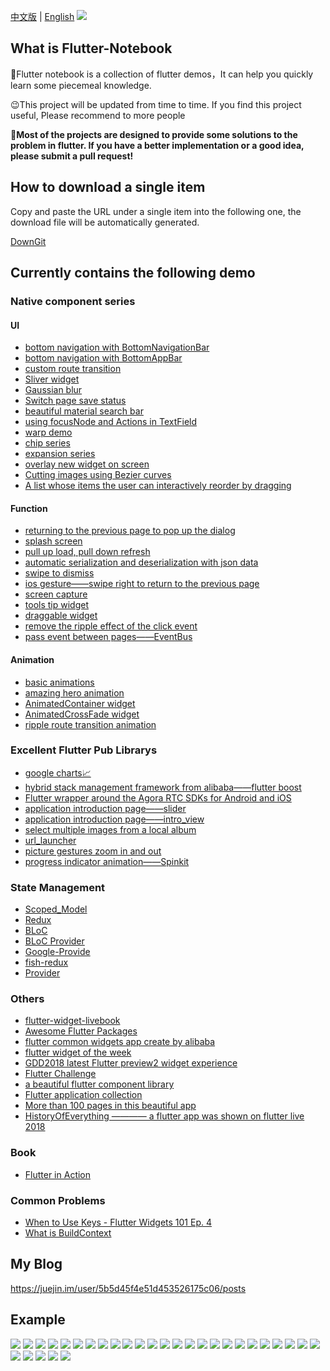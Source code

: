 [中文版](https://github.com/OpenFlutter/Flutter-Notebook/blob/master/README.md) | [English](https://github.com/OpenFlutter/Flutter-Notebook/blob/master/readme_english.md)
![](https://user-gold-cdn.xitu.io/2019/3/28/169c288b6d3b9cb2?w=943&h=170&f=png&s=20486)
## What is Flutter-Notebook
🧐Flutter notebook is a collection of flutter demos，It can help you quickly learn some piecemeal knowledge.

😉This project will be updated from time to time.
If you find this project useful, Please recommend to more people

🤩**Most of the projects are designed to provide some solutions to the problem in flutter. 
If you have a better implementation or a good idea, please submit a pull request!**

## How to download a single item
Copy and paste the URL under a single item into the following one, the download file will be automatically generated.

[DownGit](https://minhaskamal.github.io/DownGit/#/home) 
## Currently contains the following demo
### Native component series
#### UI
- [bottom navigation with BottomNavigationBar](https://github.com/Vadaski/Vadaski-flutter_note_book/tree/master/mecury_project/example/flutter_bottomnavigationbar)
- [bottom navigation with BottomAppBar](https://github.com/Vadaski/Vadaski-flutter_note_book/tree/master/mecury_project/example/bottom_appbar_demo)
- [custom route transition](https://github.com/OpenFlutter/Flutter-Notebook/tree/master/mecury_project/example/custom_router_transition)
- [Sliver widget](https://github.com/Vadaski/Vadaski-flutter_note_book/tree/master/mecury_project/example/sliver_demo)
- [Gaussian blur](https://github.com/OpenFlutter/Flutter-Notebook/tree/master/mecury_project/example/frosted_glass_style_demo)
- [Switch page save status](https://github.com/Vadaski/Vadaski-flutter_note_book/tree/master/mecury_project/example/keep_alive_demo)
- [beautiful material search bar](https://github.com/Vadaski/Flutter-Notebook/tree/master/mecury_project/example/beaytiful_search_bar_demo)
- [using focusNode and Actions in TextField](https://github.com/OpenFlutter/Flutter-Notebook/blob/master/mecury_project/example/textfields_focus_demo)
- [warp demo](https://github.com/OpenFlutter/Flutter-Notebook/tree/master/mecury_project/example/warp_demo)
- [chip series](https://github.com/OpenFlutter/Flutter-Notebook/tree/master/mecury_project/example/chip_demo)
- [expansion series](https://github.com/OpenFlutter/Flutter-Notebook/blob/master/mecury_project/example/expansion_demo)
- [overlay new widget on screen](https://github.com/OpenFlutter/Flutter-Notebook/tree/master/mecury_project/example/overlay)
- [Cutting images using Bezier curves](https://github.com/OpenFlutter/Flutter-Notebook/tree/master/mecury_project/example/clipper_demo)
- [A list whose items the user can interactively reorder by dragging](https://github.com/OpenFlutter/Flutter-Notebook/blob/master/mecury_project/example/reorderble_listview_demo/)

#### Function
- [returning to the previous page to pop up the dialog](https://github.com/Vadaski/Vadaski-flutter_note_book/tree/master/mecury_project/example/will_pop_scope_demo)
- [splash screen](https://github.com/Vadaski/Vadaski-flutter_note_book/tree/master/mecury_project/example/splash_screen_demo)
- [pull up load, pull down refresh](https://github.com/Vadaski/Vadaski-flutter_note_book/tree/master/mecury_project/example/pull_on_loading)
- [automatic serialization and deserialization with json data](https://github.com/Vadaski/Vadaski-flutter_note_book/tree/master/mecury_project/example/flutter_auto_json_parsing)
- [swipe to dismiss](https://github.com/Vadaski/Flutter-Notebook/blob/master/mecury_project/example/swipe_to_dismiss)
- [ios gesture——swipe right to return to the previous page](https://github.com/Vadaski/Flutter-Notebook/tree/master/mecury_project/example/right_back_demo)
- [screen capture](https://github.com/Vadaski/Flutter-Notebook/tree/master/mecury_project/example/widget_to_image)
- [tools tip widget](https://github.com/OpenFlutter/Flutter-Notebook/blob/master/mecury_project/example/tool_tips_demo)
- [draggable widget](https://github.com/OpenFlutter/Flutter-Notebook/blob/master/mecury_project/example/draggable_demo/)
- [remove the ripple effect of the click event](https://github.com/OpenFlutter/Flutter-Notebook/tree/master/mecury_project/example/without_splash_color)
- [pass event between pages——EventBus](https://github.com/OpenFlutter/Flutter-Notebook/tree/master/mecury_project/example/event_bus_demo)
#### Animation
- [basic animations](https://github.com/Vadaski/Vadaski-flutter_note_book/tree/master/mecury_project/example/animation_demo)
- [amazing hero animation](https://github.com/Vadaski/Vadaski-flutter_note_book/tree/master/mecury_project/example/hero_demo)
- [AnimatedContainer widget](https://github.com/OpenFlutter/Flutter-Notebook/tree/master/mecury_project/example/animated_container)
- [AnimatedCrossFade widget](https://github.com/OpenFlutter/Flutter-Notebook/tree/master/mecury_project/example/animated_cross_fade)
- [ripple route transition animation](https://github.com/OpenFlutter/Flutter-Notebook/tree/master/mecury_project/example/ripple_animation)
### Excellent Flutter Pub Librarys
- [google charts📈](https://github.com/google/charts)
- [hybrid stack management framework from alibaba——flutter boost](https://github.com/alibaba/flutter_boost)
- [Flutter wrapper around the Agora RTC SDKs for Android and iOS](https://github.com/AgoraIO/Flutter-SDK)
- [application introduction page——slider](https://github.com/Vadaski/Vadaski-flutter_note_book/tree/master/mecury_project/example/slider_screen)
- [application introduction page——intro_view](https://github.com/OpenFlutter/Flutter-Notebook/tree/master/mecury_project/example/intro_views)
- [select multiple images from a local album](https://github.com/Vadaski/Flutter-Notebook/blob/master/mecury_project/example/load_multi_image)
- [url_launcher](https://github.com/Vadaski/Vadaski-flutter_note_book/tree/master/mecury_project/example/url_launcher_demo)
- [picture gestures zoom in and out](https://github.com/OpenFlutter/Flutter-Notebook/tree/master/mecury_project/example/pinch_zoom_image_demo)
- [progress indicator animation——Spinkit](https://github.com/OpenFlutter/Flutter-Notebook/tree/master/mecury_project/example/spinkit_animation)

### State Management
- [Scoped_Model](https://github.com/Vadaski/Vadaski-flutter_note_book/tree/master/mecury_project/example/scoped_demo)
- [Redux](https://github.com/Vadaski/Flutter-Notebook/tree/master/mecury_project/example/redux_demo)
- [BLoC](https://github.com/OpenFlutter/Flutter-Notebook/tree/master/mecury_project/example/bloc_demo)
- [BLoC Provider](https://github.com/OpenFlutter/Flutter-Notebook/tree/master/mecury_project/example/bloc_provider_pattern)
- [Google-Provide](https://github.com/OpenFlutter/Flutter-Notebook/tree/master/mecury_project/example/flutter_provide)
- [fish-redux](https://github.com/alibaba/fish-redux)
- [Provider](https://github.com/OpenFlutter/Flutter-Notebook/blob/master/mecury_project/example/provider_example)

### Others
- [flutter-widget-livebook](https://flutter-widget-livebook.blankapp.org/basics/introduction/)
- [Awesome Flutter Packages](https://github.com/leisim/awesome-flutter-packages)
- [flutter common widgets app create by alibaba](https://github.com/alibaba/flutter-common-widgets-app)
- [flutter widget of the week](https://github.com/OpenFlutter/Flutter-Notebook/tree/master/mecury_project/example/flutter_widget_of_the_week)
- [GDD2018 latest Flutter preview2 widget experience](https://github.com/Vadaski/Flutter-Notebook/tree/master/mecury_project/example/release_preview2)
- [Flutter Challenge](https://github.com/OpenFlutter/Flutter-Notebook/tree/master/mecury_project/example/animation_challenge)
- [a beautiful flutter component library](https://github.com/samarthagarwal/FlutterScreens)
- [Flutter application collection](https://itsallwidgets.com/)
- [More than 100 pages in this beautiful app](https://github.com/nb312/flutter-ui-nice)
- [HistoryOfEverything ———— a flutter app was shown on flutter live 2018](https://github.com/2d-inc/HistoryOfEverything)

### Book
- [Flutter in Action](https://github.com/flutterchina/flutter-in-action)

### Common Problems
- [When to Use Keys - Flutter Widgets 101 Ep. 4](https://www.youtube.com/watch?v=kn0EOS-ZiIc&t=13s)
- [What is BuildContext](https://juejin.im/post/5c665cb651882562914ec153)

## My Blog
https://juejin.im/user/5b5d45f4e51d453526175c06/posts

## Example
![](https://user-gold-cdn.xitu.io/2018/9/10/165c24b154c98218?w=362&h=642&f=gif&s=739273)
![](https://user-gold-cdn.xitu.io/2018/9/10/165c24b3adbbd5aa?w=362&h=640&f=gif&s=121427)
![](https://user-gold-cdn.xitu.io/2018/9/10/165c24b7bbd01af7?w=362&h=640&f=gif&s=61838)
![](https://user-gold-cdn.xitu.io/2018/9/10/165c24b9277db951?w=362&h=640&f=gif&s=55227)
![](https://user-gold-cdn.xitu.io/2018/9/10/165c24ba112a8fe8?w=362&h=640&f=gif&s=19336)
![](https://user-gold-cdn.xitu.io/2018/9/10/165c24bb474fcf1c?w=362&h=640&f=gif&s=41214)
![](https://user-gold-cdn.xitu.io/2018/9/10/165c24bc512c548a?w=362&h=640&f=gif&s=111429)
![](https://user-gold-cdn.xitu.io/2018/9/10/165c24bd266e82ab?w=362&h=640&f=gif&s=13498)
![](https://user-gold-cdn.xitu.io/2018/9/7/165b34ca822a8f54?w=362&h=642&f=gif&s=4669741)
![](https://user-gold-cdn.xitu.io/2018/9/7/165b3542f724d46a?w=362&h=642&f=gif&s=3373834)
![](https://user-gold-cdn.xitu.io/2018/9/9/165ba4afd401fc53?w=362&h=642&f=gif&s=3125329)
![](https://user-gold-cdn.xitu.io/2018/9/9/165bd164ce03a359?w=362&h=642&f=gif&s=549629)
![](https://user-gold-cdn.xitu.io/2018/9/9/165bddae47c84b18?w=362&h=642&f=gif&s=486901)
![](https://user-gold-cdn.xitu.io/2018/11/9/166f747e73996d03?w=316&h=570&f=gif&s=430201)
![](https://user-gold-cdn.xitu.io/2018/9/12/165cd5463f99cb2b?w=362&h=640&f=gif&s=627463)
![](https://user-gold-cdn.xitu.io/2018/9/12/165cd82770ff732e?w=362&h=640&f=gif&s=445737)
![](https://user-gold-cdn.xitu.io/2018/9/13/165cece8f2ad7e58?w=362&h=640&f=gif&s=158087)
![](https://user-gold-cdn.xitu.io/2018/9/18/165ec5d14697b759?w=362&h=640&f=gif&s=459186)
![](https://user-gold-cdn.xitu.io/2018/9/18/165ec5d3b3ef7b73?w=362&h=640&f=gif&s=503021)
![](https://user-gold-cdn.xitu.io/2018/9/18/165ec5dac1810db3?w=362&h=640&f=gif&s=1824992)
![](https://user-gold-cdn.xitu.io/2018/9/19/165f1adf1c7d81de?w=362&h=640&f=gif&s=3018323)
![](https://user-gold-cdn.xitu.io/2018/9/20/165f533bf04bf291?w=362&h=640&f=gif&s=203698)
![](https://user-gold-cdn.xitu.io/2018/9/21/165f7d7c790e6911?w=362&h=640&f=gif&s=172340)
![](https://user-gold-cdn.xitu.io/2018/9/22/165fd35c8909a813?w=362&h=640&f=gif&s=1992085)
![](https://user-gold-cdn.xitu.io/2018/9/22/165fd35f0d320ac1?w=362&h=640&f=gif&s=107991)
![](https://user-gold-cdn.xitu.io/2018/9/21/165fab436c967dc5?w=362&h=640&f=gif&s=243539)
![](https://user-gold-cdn.xitu.io/2018/9/21/165fab48becac4ad?w=362&h=640&f=gif&s=328637)
![](https://user-gold-cdn.xitu.io/2018/9/22/1660146a6dacd36e?w=362&h=640&f=gif&s=336267)
![](https://user-gold-cdn.xitu.io/2018/9/25/1660fcf60f384f63)
![](https://user-gold-cdn.xitu.io/2018/9/29/16624073ba03bfbe?w=362&h=640&f=gif&s=855341)
